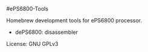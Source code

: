#ePS6800-Tools

Homebrew development tools for ePS6800 processor.

 - dePS6800: disassembler
 
License: GNU GPLv3
